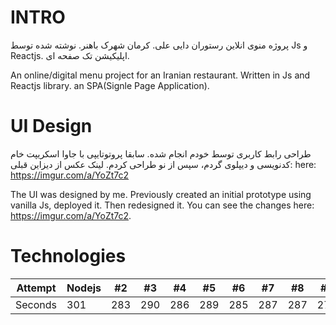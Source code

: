 # INTRO
پروژه منوی انلاین رستوران دایی علی. کرمان شهرک باهنر. نوشته شده توسط Js و Reactjs. اپلیکیشن تک صفحه ای.

An online/digital menu project for an Iranian restaurant. Written in Js and Reactjs library. an SPA(Signle Page Application). 

# UI Design
طراحی رابط کاربری توسط خودم انجام شده. سابقا پروتوتایپی با جاوا اسکریپت خام کدنویسی و دیپلوی گردم، سپس از نو طراحی کردم. لینک عکس از دیزاین قبلی:‌ here: https://imgur.com/a/YoZt7c2

The UI was designed by me. Previously created an initial prototype using vanilla Js, deployed it. Then redesigned it. You can see the changes here: https://imgur.com/a/YoZt7c2.


# Technologies
Attempt | Nodejs | #2 | #3 | #4 | #5 | #6 | #7 | #8 | #9 | #10 | #11
--- | --- | --- | --- |--- |--- |--- |--- |--- |--- |--- |---
Seconds | 301 | 283 | 290 | 286 | 289 | 285 | 287 | 287 | 272 | 276 | 269
